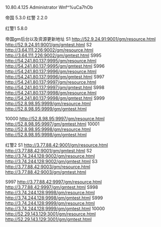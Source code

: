 10.80.4.125
Administrator
Wnf^%uCa7hOb

帝国 5.3.0
红警 2.2.0

红警1  5.8.0

帝国gm后台以及资源更新地址
S1
	http://52.9.24.91:9001/gm/resource.html    
	 http://52.9.24.91:9001/gm/gmtest.html
S2
	http://3.64.111.226:9002/gm/resource.html    
	 http://3.64.111.226:9002/gm/gmtest.html
S995
	http://54.241.80.137:9995/gm/resource.html    
	 http://54.241.80.137:9995/gm/gmtest.html
S996
	http://54.241.80.137:9996/gm/resource.html    
	 http://54.241.80.137:9996/gm/gmtest.html
S997
	http://54.241.80.137:9997/gm/resource.html    
	 http://54.241.80.137:9997/gm/gmtest.html
S998
	http://54.241.80.137:9998/gm/resource.html    
	 http://54.241.80.137:9998/gm/gmtest.html
S999
	 http://52.8.98.95:9999/gm/resource.html    
	 http://52.8.98.95:9999/gm/gmtest.html

10000 
     	http://52.8.98.95:9997/gm/resource.html    
	 http://52.8.98.95:9997/gm/gmtest.html
10001
	http://52.8.98.95:9998/gm/resource.html    
	 http://52.8.98.95:9998/gm/gmtest.html


红警2
S1
	http://3.77.88.42:9001/gm/resource.html    
	 http://3.77.88.42:9001/gm/gmtest.html
S2
	http://3.74.244.128:9002/gm/resource.html    
	 http://3.74.244.128:9002/gm/gmtest.html
S3
	http://3.77.88.42:9003/gm/resource.html    
	 http://3.77.88.42:9003/gm/gmtest.html

S997
	http://3.77.88.42:9997/gm/resource.html    
	 http://3.77.88.42:9997/gm/gmtest.html
S998
	http://3.74.244.128:9998/gm/resource.html    
	 http://3.74.244.128:9998/gm/gmtest.html
S999
	 http://3.74.244.128:9999/gm/resource.html    
	 http://3.74.244.128:9999/gm/gmtest.html
10000 
     http://52.29.143.129:3001/gm/resource.html    
	 http://52.29.143.129:3001/gm/gmtest.html

